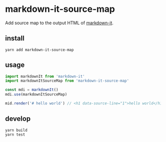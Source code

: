 # markdown-it-source-map

Add source map to the output HTML of [markdown-it](https://github.com/markdown-it/markdown-it).


## install

```
yarn add markdown-it-source-map
```


## usage

```JavaScript
import markdownIt from 'markdown-it'
import markdownItSourceMap from 'markdown-it-source-map'

const mdi = markdownIt()
mdi.use(markdownItSourceMap)

mid.render('# hello world') // <h1 data-source-line="1">hello world</h1>
```


## develop

```
yarn build
yarn test
```
